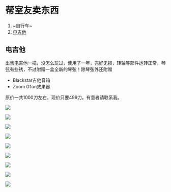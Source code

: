 # 帮室友卖东西

1. ~自行车~
1. [电吉他](#电吉他)

## 电吉他

出售电吉他一把，没怎么玩过，使用了一年，完好无损，转轴等部件运转正常，琴弦有些锈，不过附赠一盒全新的琴弦！除琴弦外还附赠
- Blackstar吉他音箱
- Zoom G1on效果器

原价一共1000刀左右，现价只要499刀。有意者请联系我。

![](/image/guitar2-1.jpg)

![](/image/guitar2-2.jpg)

![](/image/guitar2-3.jpg)

![](/image/guitar2-4.jpg)

![](/image/guitar2-5.jpg)

<!-- ![](/image/guitar2-6.jpg) -->

![](/image/guitar2-7.jpg)

![](/image/guitar2-8.jpg)

![](/image/guitar2-9.jpg)

![](/image/guitar2-10.jpg)

